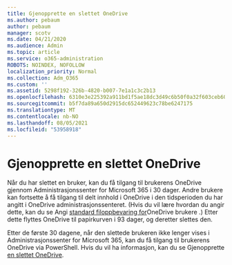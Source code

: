 ```yaml
---
title: Gjenopprette en slettet OneDrive
ms.author: pebaum
author: pebaum
manager: scotv
ms.date: 04/21/2020
ms.audience: Admin
ms.topic: article
ms.service: o365-administration
ROBOTS: NOINDEX, NOFOLLOW
localization_priority: Normal
ms.collection: Adm_O365
ms.custom: ''
ms.assetid: 5298f192-326b-4820-b007-7e1a1c3c2b13
ms.openlocfilehash: 6310e3e225392a911bd1f5ae18dc3d49c6b50f0a32f603ceb60816657d5b3fc6
ms.sourcegitcommit: b5f7da89a650d2915dc652449623c78be6247175
ms.translationtype: MT
ms.contentlocale: nb-NO
ms.lasthandoff: 08/05/2021
ms.locfileid: "53958918"
---
```

# <a name="restore-a-deleted-onedrive"></a>Gjenopprette en slettet OneDrive

Når du har slettet en bruker, kan du få tilgang til brukerens OneDrive gjennom Administrasjonssenter for Microsoft 365 i 30 dager. Andre brukere kan fortsette å få tilgang til delt innhold i OneDrive i den tidsperioden du har angitt i OneDrive administrasjonssenteret. (Hvis du vil lære hvordan du angir dette, kan du se Angi [standard filoppbevaring for](https://go.microsoft.com/fwlink/?linkid=874267)OneDrive brukere .) Etter dette flyttes OneDrive til papirkurven i 93 dager, og deretter slettes den.
  
Etter de første 30 dagene, når den slettede brukeren ikke lenger vises i Administrasjonssenter for Microsoft 365, kan du få tilgang til brukerens OneDrive via PowerShell. Hvis du vil ha informasjon, kan du se Gjenopprette [en slettet OneDrive](https://go.microsoft.com/fwlink/?linkid=874269).
  

